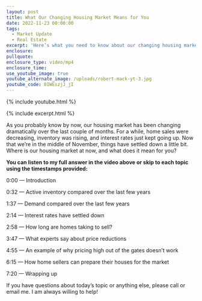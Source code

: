 ```yaml
---
layout: post
title: What Our Changing Housing Market Means for You
date: 2022-11-23 00:00:00
tags:
  - Market Update
  - Real Estate
excerpt: 'Here’s what you need to know about our changing housing market. '
enclosure:
pullquote:
enclosure_type: video/mp4
enclosure_time:
use_youtube_image: true
youtube_alternate_image: /uploads/robert-mack-yt-3.jpg
youtube_code: 0IWEszjJ_jI
---
```

{% include youtube.html %}

{% include excerpt.html %}

As you probably know by now, our housing market has been changing dramatically over the last couple of months. For a while, home sales were decreasing, inventory was rising, and interest rates just kept going up. Now that we’re in the middle of November, things have settled down a little bit. Where is our housing market at now, and what does it mean for you?

**You can listen to my full answer in the video above or skip to each topic using the timestamps provided:**

0:00 — Introduction

0:32 — Active inventory compared over the last few years

1:37 — Demand compared over the last few years

2:14 — Interest rates have settled down

2:58 — How long are homes taking to sell?

3:47 — What experts say about price reductions

4:55 — An example of why pricing high out of the gates doesn’t work

6:15 — How home sellers can prepare their houses for the market

7:20 — Wrapping up

If you have questions about today’s topic or anything else, please call or email me. I am always willing to help\!
